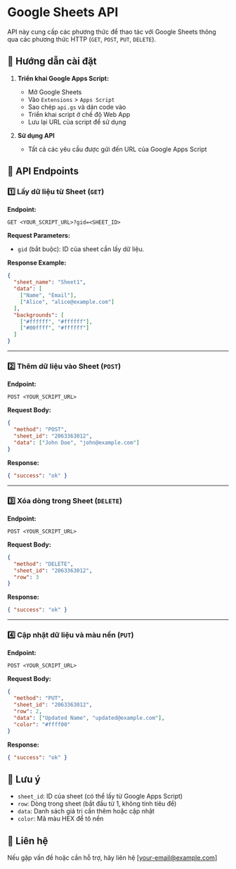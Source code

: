 # Google Sheets API

API này cung cấp các phương thức để thao tác với Google Sheets thông qua các phương thức HTTP (`GET`, `POST`, `PUT`, `DELETE`).

## 🚀 Hướng dẫn cài đặt

1. **Triển khai Google Apps Script:**

   - Mở Google Sheets
   - Vào `Extensions` > `Apps Script`
   - Sao chép `api.gs` và dán code vào
   - Triển khai script ở chế độ Web App
   - Lưu lại URL của script để sử dụng

2. **Sử dụng API**
   - Tất cả các yêu cầu được gửi đến URL của Google Apps Script

## 📌 API Endpoints

### 1️⃣ Lấy dữ liệu từ Sheet (`GET`)

**Endpoint:**

```plaintext
GET <YOUR_SCRIPT_URL>?gid=<SHEET_ID>
```

**Request Parameters:**

- `gid` (bắt buộc): ID của sheet cần lấy dữ liệu.

**Response Example:**

```json
{
  "sheet_name": "Sheet1",
  "data": [
    ["Name", "Email"],
    ["Alice", "alice@example.com"]
  ],
  "backgrounds": [
    ["#ffffff", "#ffffff"],
    ["#00ffff", "#ffffff"]
  ]
}
```

---

### 2️⃣ Thêm dữ liệu vào Sheet (`POST`)

**Endpoint:**

```plaintext
POST <YOUR_SCRIPT_URL>
```

**Request Body:**

```json
{
  "method": "POST",
  "sheet_id": "2063363012",
  "data": ["John Doe", "john@example.com"]
}
```

**Response:**

```json
{ "success": "ok" }
```

---

### 3️⃣ Xóa dòng trong Sheet (`DELETE`)

**Endpoint:**

```plaintext
POST <YOUR_SCRIPT_URL>
```

**Request Body:**

```json
{
  "method": "DELETE",
  "sheet_id": "2063363012",
  "row": 3
}
```

**Response:**

```json
{ "success": "ok" }
```

---

### 4️⃣ Cập nhật dữ liệu và màu nền (`PUT`)

**Endpoint:**

```plaintext
POST <YOUR_SCRIPT_URL>
```

**Request Body:**

```json
{
  "method": "PUT",
  "sheet_id": "2063363012",
  "row": 2,
  "data": ["Updated Name", "updated@example.com"],
  "color": "#ffff00"
}
```

**Response:**

```json
{ "success": "ok" }
```

## 🔹 Lưu ý

- `sheet_id`: ID của sheet (có thể lấy từ Google Apps Script)
- `row`: Dòng trong sheet (bắt đầu từ 1, không tính tiêu đề)
- `data`: Danh sách giá trị cần thêm hoặc cập nhật
- `color`: Mã màu HEX để tô nền

## 📌 Liên hệ

Nếu gặp vấn đề hoặc cần hỗ trợ, hãy liên hệ [your-email@example.com]
